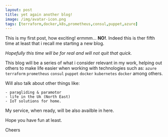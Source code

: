 ```yaml
---
layout: post
title: yet again another blog!
image: /img/avatar-icon.png
tags: [terraform,docker,k8s,prometheus,consul,puppet,azure]
---
```


This is my first post, how exciting! ermmm... **NO!**. Indeed this is ther fifth time at least that i recall me starting a new blog.

_Hopefully this time will be for real and will not quit that quick._ 

This blog will be a series of what i consider relevant in my work, helping out others to make life easier when working with technologies such as: `azure` `terraform` `prometheus` `consul` `puppet` `docker` `kubernetes` `docker`  among others.

Will also talk about other things like:

    - paragliding & paramotor
    - life in the Uk (North East)
    - IoT solutions for home.

My service, when ready, will be also availble in here.

Hope you have fun at least. 

Cheers
